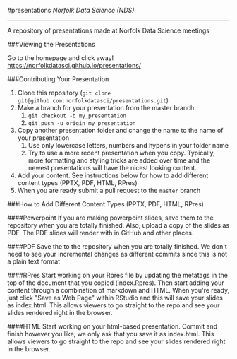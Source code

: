 #presentations
*Norfolk Data Science (NDS)*

-------

A repository of presentations made at Norfolk Data Science meetings

###Viewing the Presentations

Go to the homepage and click away! https://norfolkdatasci.github.io/presentations/

###Contributing Your Presentation

1. Clone this repository (`git clone git@github.com:norfolkdatasci/presentations.git`)
2. Make a branch for your presentation from the master branch
	1. `git checkout -b my_presentation`
	2. `git push -u origin my_presentation` 
3. Copy another presentation folder and change the name to the name of your presentation
    1. Use only lowercase letters, numbers and hypens in your folder name
    2. Try to use a more recent presentation when you copy. Typically, more formatting
    and styling tricks are added over time and the newest presentations will have the
    nicest looking content.
4. Add your content. See instructions below for how to add different content types (PPTX, PDF, HTML, RPres)    
5. When you are ready submit a pull request to the `master` branch

###How to Add Different Content Types (PPTX, PDF, HTML, RPres)  

####Powerpoint
If you are making powerpoint slides, save them to the repository when you are totally finished. Also, 
upload a copy of the slides as PDF. The PDF slides will render with in GitHub and other places.

####PDF
Save the to the repository when you are totally finished. We don't need to see your incremental changes
as different commits since this is not a plain text format

####RPres
Start working on your Rpres file by updating the metatags in the top of the document that you copied (index.Rpres). 
Then start adding your content through a combination of markdown and HTML. When you're ready, just click "Save as Web Page"
within RStudio and this will save your slides as index.html. This allows viewers to go straight to the repo and see your 
slides rendered right in the browser.

####HTML
Start working on your html-based presentation. Commit and finish however you like, we only ask that you save it as index.html. 
This allows viewers to go straight to the repo and see your slides rendered right in the browser.
